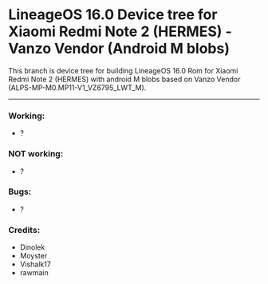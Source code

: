 # LineageOS 16.0 Device tree for Xiaomi Redmi Note 2 (HERMES) - Vanzo Vendor (Android M blobs)

This branch is device tree for building LineageOS 16.0 Rom for Xiaomi Redmi Note 2 (HERMES) with android M blobs based on Vanzo Vendor (ALPS-MP-M0.MP11-V1_VZ6795_LWT_M).

---

### Working:
  - ?

### NOT working:
  - ?

### Bugs:
  - ?

### Credits:
  - Dinolek
  - Moyster
  - Vishalk17
  - rawmain
